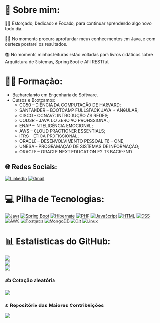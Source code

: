 # 💫 Sobre mim:
🧑🏽 Esforçado, Dedicado e Focado, para continuar aprendendo algo novo todo dia. <br><br>✍🏽 No momento procuro aprofundar meus conhecimentos em Java, e com certeza postarei os resultados.<br><br>📚 No momento minhas leituras estão voltadas para livros didáticos sobre Arquitetura de Sistemas, Spring Boot e API RESTful.

# 👨‍🎓 Formação:
- Bacharelando em Engenharia de Software.
- Cursos e Bootcamps:
   - CC50 – CIÊNCIA DA COMPUTAÇÃO DE HARVARD;
   - SANTANDER – BOOTCAMP FULLSTACK JAVA + ANGULAR;
   - CISCO – CCNAV7: INTRODUÇÃO ÀS REDES;
   - COD3R – JAVA DO ZERO AO PROFISSIONAL;
   - ENAP – INTELIGÊNCIA EMOCIONAL;
   - AWS – CLOUD PRACTIONER ESSENTIALS;
   - IFRS – ÉTICA PROFISSIONAL;
   - ORACLE – DESENVOLVIMENTO PESSOAL T6 – ONE;
   - UNESA – PROGRAMAÇÃO DE SISTEMAS DE INFORMAÇÃO;
   - ORACLE – ORACLE NEXT EDUCATION F2 T6 BACK-END.


## 🌐 Redes Sociais:
[![LinkedIn](https://img.shields.io/badge/LinkedIn-%230077B5.svg?logo=linkedin&logoColor=white)](https://www.linkedin.com/in/igorcoelho808) [![Gmail](https://img.shields.io/badge/Gmail-D14836?logo=gmail&logoColor=white)](mailto:igor.coelho.engsoftware@gmail.com)

# 💻 Pilha de Tecnologias:
[![Java](https://img.shields.io/badge/Java-%23ED8B00.svg?logo=openjdk&logoColor=white)](#) [![Spring Boot](https://img.shields.io/badge/Spring%20Boot-6DB33F?logo=springboot&logoColor=fff)](#) [![Hibernate](https://img.shields.io/badge/Hibernate-59666C?logo=hibernate&logoColor=fff)](#) [![PHP](https://img.shields.io/badge/php-%23777BB4.svg?&logo=php&logoColor=white)](#) [![JavaScript](https://img.shields.io/badge/JavaScript-F7DF1E?logo=javascript&logoColor=000)](#) 	[![HTML](https://img.shields.io/badge/HTML-%23E34F26.svg?logo=html5&logoColor=white)](#) 	[![CSS](https://img.shields.io/badge/CSS-1572B6?logo=css3&logoColor=fff)](#) [![AWS](https://img.shields.io/badge/AWS-%23FF9900.svg?logo=amazon-web-services&logoColor=white)](#) [![Postgres](https://img.shields.io/badge/Postgres-%23316192.svg?logo=postgresql&logoColor=white)](#) [![MongoDB](https://img.shields.io/badge/MongoDB-%234ea94b.svg?logo=mongodb&logoColor=white)](#) 	[![Git](https://img.shields.io/badge/Git-F05032?logo=git&logoColor=fff)](#) [![Linux](https://img.shields.io/badge/Linux-FCC624?logo=linux&logoColor=black)](#)

# 📊 Estatísticas do GitHub:
![](https://github-readme-stats.vercel.app/api?username=Igor-raphael&theme=dracula&hide_border=true&include_all_commits=true&count_private=true)<br/>
![](https://github-readme-streak-stats.herokuapp.com/?user=Igor-raphael&theme=dracula&hide_border=true)<br/>
![](https://github-readme-stats.vercel.app/api/top-langs/?username=Igor-raphael&theme=dracula&hide_border=true&include_all_commits=true&count_private=true&layout=compact)

### ✍️ Cotação aleatória 
![](https://quotes-github-readme.vercel.app/api?type=horizontal&theme=tokyonight)

### 🔝 Repositório das Maiores Contribuições
![](https://github-contributor-stats.vercel.app/api?username=Igor-raphael&limit=5&theme=dark&combine_all_yearly_contributions=true)
